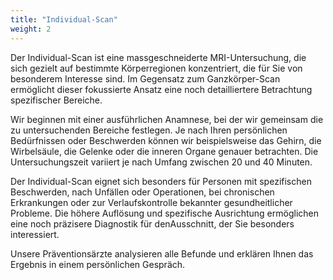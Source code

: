 ```yaml
---
title: "Individual-Scan"
weight: 2
---
```

Der Individual-Scan ist eine massgeschneiderte MRI-Untersuchung, die sich gezielt auf bestimmte Körperregionen konzentriert, die für Sie von besonderem Interesse sind. Im Gegensatz zum Ganzkörper-Scan ermöglicht dieser fokussierte Ansatz eine noch detailliertere Betrachtung spezifischer Bereiche.

Wir beginnen mit einer ausführlichen Anamnese, bei der wir gemeinsam die zu untersuchenden Bereiche festlegen. Je nach Ihren persönlichen Bedürfnissen oder Beschwerden können wir beispielsweise das Gehirn, die Wirbelsäule, die Gelenke oder die inneren Organe genauer betrachten. Die Untersuchungszeit variiert je nach Umfang zwischen 20 und 40 Minuten.

Der Individual-Scan eignet sich besonders für Personen mit spezifischen Beschwerden, nach Unfällen oder Operationen, bei chronischen Erkrankungen oder zur Verlaufskontrolle bekannter gesundheitlicher Probleme. Die höhere Auflösung und spezifische Ausrichtung ermöglichen eine noch präzisere Diagnostik für denAusschnitt, der Sie besonders interessiert.

Unsere Präventionsärzte analysieren alle Befunde und erklären Ihnen das Ergebnis in einem persönlichen Gespräch.

